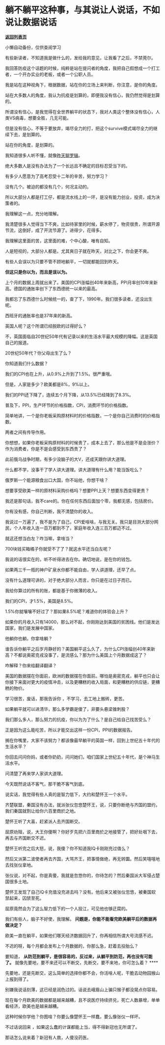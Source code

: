 # 躺不躺平这种事，与其说让人说话，不如说让数据说话

[**返回列表页**](/gzh/记忆承载)

小懒自动备份，仅供查阅学习

有些新读者，不知道我是做什么的，发给我的意见，让我看了之后，不禁莞尔。  

  

我回答防疫这个话题的时候，纯粹是站在提问者的角度，我把自己假想成一个打工者，一个开办实业的老板，或者一个公职人员。  

  

我是站在这种视角下，根据数据，站在你的立场上来判断，你注意，是你的角度。

  

站在大多数人的角度，我认为抗疫是划算的，即便我没有信心，我仍然觉得是划算的。  

  

所谓没有信心，是我觉得在全世界躺平的状态下，我对人类这个整体没有信心，人类VS病毒，想要全胜，几无可能。

  

但是没有信心，不等于要放弃，竭尽全力的打，把这个survive模式竭尽全力的继续下去，是划算的。

  

站在你的角度，是划算的。

  

我知道很多人听不懂，就像[昨天聊罗辑](http://mp.weixin.qq.com/s?__biz=MzU0MjYwNDU2Mw==&mid=2247504965&idx=1&sn=0dc45c77b1e1a537d07caede150e60b5&chksm=fb1ab839cc6d312f8ae9dd9225e9ba216698d629899035d35c76c332c7fe97a0b3321971e15f&scene=21#wechat_redirect)。  

  

绝大多数人是没有办法为了一个长远且不确定的目标忍受当下的。  

  

有多少人愿意为了高考忍受十二年的辛苦，努力学习？  

  

没有几个。被迫的都没有几个，何况主动的。

  

所以大部分人都是打工仔，都是流水线上的一环，是没有能力创业，投资，成为决策者的。  

  

我理解这一点，充分地理解。  

  

我清楚很多人觉得当下不爽，比如待家里的时候，薪水停了，物资很贵，所谓开源节流，这倒好，成了开流节源了。进得少，花得多。

  

我理解这里面的苦，这里面的难，个中心酸，唯有自知。  

  

人是短视的，大部分人都是。尤其爽日子就在昨天，对比之下，你会更不爽。  

  

有些人会误以为只要不管不顾地躺平，一切就都能回到昨天。  

  

 **但这只是你以为，而且是误以为。**

  

上个月的数据上周就出来了。美国的CPI涨幅创40年来新高，PPI月率创10年来新高。德国的通胀率创下了东西德统一以来的最高。

  

我都忘了东西德什么时候统一的，查了下，1990年。我们很多读者，还没出生呢。

  

西班牙的通胀率也是37年来的新高。  

  

英国人呢？这个所谓已经脱欧的过得好么？  

  

不，英国面临自20世纪50年代有记录以来的生活水平最大规模的降幅。这是英国自己的报道。

  

20世纪50年代？你父母出生了么？

  

你知道我们什么数据？  

  

我们的CPI也在上升，从0.9%上升到了1.5%。很严重哦。  

  

但是，人家是多少？欧美都是8%，9%以上。

  

我们的PPI还下降了，连续五个月下降，从13.5%已经降到了8.3%。  

  

普及下，PPI，生产环节的价格指数，CPI，消费环节的价格指数。  

  

简单地讲，一个是你老板采购原材料时的价格指数，一个是你自己消费时的价格指数。  

  

两者之间有传导作用。  

  

你想想，如果你老板采购原材料的时候贵了，成本上去了，那么他是不是会涨价？作为消费者，你是不是会感受到东西贵了？

  

此前俄乌战争时期，有多少没脑子的大V，还成天跟你讲大道理。  

  

什么都不学，没事干了学人讲大道理。讲大道理有什么用？能当饭吃么？  

  

俄罗斯一个能源粮食出口大国，你不站他，你想干啥？  

  

想要享受欧美一样的原材料采购价格吗？想要PPI上天？想要东西变得更贵？

  

我还是那句话，我不care的。你在任何东西后面加个零，我都无感，包括房价。

  

你有没有感，你自己判断，我不清楚你的收入。  

  

我说过一万遍了，我不是为了自己，CPI爱啥啥，与我无关。我只是目测大部分网民，个人年收入连一百万都到不了，家庭年收入连三百万都迈不过。  

  

就这还想当白左？咋当嘛，拿啥当？  

  

700块钱买箱橘子你就受不了了？就这水平还当白左呢？  

  

我说的话很实在的，听不听得进去在你。确切地说，是在你的钱包。

  

如果两三千一瓶的神户矿泉水你都不能自由，学人讲道理，还早了点。  

  

没有什么道理可讲的，对于绝大部分人而言，你只是在过日子而已。  

  

我给你算过的所有的账，都是基于你微薄的收入。

  

我们的CPI，才1.5%，美国是8.5%。

  

1.5%你就嚷嚷不好过了？那如果8.5%呢？难道你的体验会上升？  

  

如果你的月收入只有14000，那么对不起，你刚刚达到美国的贫困线。他们是发达国家，我们是发展中国家。  

  

他躺你也躺，你拿啥躺？  

  

谁告诉你躺平之后岁月静好的？美国躺平这么久了，为什么CPI涨幅创40年来新高？不都说奥密克戎没事了，是流感么？那为什么美国上个月数据成这了？

  

咋解释？你来给翻译翻译？

  

美国的数据摆在你面前，欧洲的数据摆在你面前。哪怕是奥密克戎，躺平也只会让你接下来面对更大的疫情冲击，以及更糟糕的收入局面，和更糟糕的供应链，更糟糕的物价。

  

学习很苦，废话，那我告诉你 ，不学习，去工地上搬砖，更苦。  

  

如果躺平就可以进清华，那么多学霸是傻了，非要头悬梁锥刺股？  

  

我们那么多人，那么努力的抗疫，你以为为了什么？是自己给自己找苦受么？  

  

正是因为这么能吃苦，所以才能交出这样一份CPI，PPI的数据报告。

  

搁在你嘴里，大家不该努力？都该像最早躺平的英国一样，回到上世纪五十年代的生活水平？  

  

你回去问问你妈，或者你奶奶，问问她们，咱们国家上世纪五十年代，是个神马生活水平。

  

问清楚了再来学人家讲大道理。

  

今天既然说话不客气，那干脆不客气到底。

  

说实话，我觉得有些人真的是智力低下，大约和楚怀王一个水平。

  

齐楚联盟，秦国没有办法，就派张仪忽悠楚怀王，说，只要你断绝与齐国的盟约，我们秦国就割让给你六百里商於之地。

  

楚怀王听了大喜，赶紧派人去齐国断交。

  

屈原劝阻，说，大王你傻啊？你好歹先把六百里商於之地接管了，把好处咽下去，再去与齐国断交不迟。

  

楚怀王听完之后大怒，说，我傻？你不知道我IQ卡刚刚充过值么？

  

然后又派第二波使者再去齐国，大骂齐王，把事情做绝，再无转圜。然后笑嘻嘻地去找张仪拿地。

  

张仪说，对不起，你是真傻，我就是忽悠你的，你待怎的？然后秦国派大军侵占楚国很多土地。

  

楚怀王发现了自己IQ卡充值没充进去吗？没有。他后来又被张仪忽悠，被秦国软禁起来，囚禁至死。

  

屈原竟然会为了这么智力低下的一个人投江，可见他也够迂腐的。

  

我们有些人，脑子不好使，我理解。 **问题是，你能不能看完欧美躺平后的数据再做决定？**  

  

欧美一直在躺平，如果他们哪天经济数据回升了，你再相信所谓大号流感不迟。  

  

不迟的呀，每个月都会发布上个月数据的，你那么急，赶着去投胎么？

  

要知道， **从防范到躺平，是很容易的，反过来，从躺平到防范，再也没有可能了。** 就像先要地，要不来还可以不断交，先断交，要不来地，你可怎么着？ ****  

  

先要地，还是先断交，这么简单的选择你都不会，你活啥人呢，干脆去动物园猴山上报到得了。

  

别嫌我说话刻薄，这已经是润色过的。话说去峨眉山上骗只猴子都没晃点你容易。  

  

现在每个月欧美的数据都是越来越糟，且不说医疗持续挤兑，死亡人数暴增，单单看经济，欧美也是越来越糟。

  

这种时候你学他？你图啥？你要么像楚怀王一样蠢，要么像张仪一样坏。

  

不过话说回来 ，如果这么蠢的计谋都能上当，得不得新冠也无所谓了。

  

那话怎么说来着？新冠有人救，人傻没药医。

